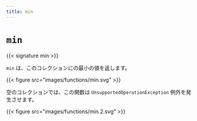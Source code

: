 ```yaml
---
title: min
---
```


# `min`

{{< signature min >}}

`min` は、このコレクションにの最小の値を返します。

{{< figure src="images/functions/min.svg" >}}

空のコレクションでは、この関数は `UnsupportedOperationException` 例外を発生させます。

{{< figure src="images/functions/min.2.svg" >}}
